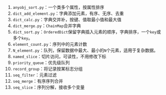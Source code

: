 1. `anyobj_sort.py`：一个类多个属性，按属性排序
2. `dict_add_element.py`：字典添加元素，有序、无序、去重
3. `dict_calc.py`：字典交并补，按键、值取最小值和最大值
4. `dict_merge.py`：`ChainMap`合并字典
5. `dict_sort.py`：`OrderedDict`保留字典插入元素的顺序，字典排序，一个`key`或多个`key`。
6. `element_count.py`：序列中的元素计数
7. `N_element.py`：队列，保留数据中最大、最小的`N`个元素，适用于复杂数据。
8. `named_slice`：切片访问，可读性，不用修改下标
9. `priority_queue`：优先级队列
10. `record_group`：将记录按某标志分组
11. `seq_filter`：元素过滤
12. `seq_merge`：有序序列合并
13. `seq_slice`：序列分解，接收多个变量